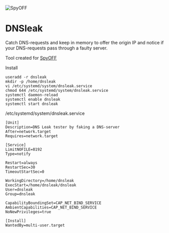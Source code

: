 ![SpyOFF](https://github.com/mpdroog/dnsleak/blob/master/web/spyoff.svg)

DNSleak
==================
Catch DNS-requests and keep in memory to offer
the origin IP and notice if your DNS-requests pass through
a faulty server.

Tool created for [SpyOFF](https://www.spyoff.com/dns-leak-test/?a_aid=11108&a_bid=02dc3d81)

Install
```
useradd -r dnsleak
mkdir -p /home/dnsleak
vi /etc/systemd/system/dnsleak.service
chmod 644 /etc/systemd/system/dnsleak.service
systemctl daemon-reload
systemctl enable dnsleak
systemctl start dnsleak
```

/etc/systemd/system/dnsleak.service
```
[Unit]
Description=DNS Leak tester by faking a DNS-server
After=network.target
Requires=network.target

[Service]
LimitNOFILE=8192
Type=notify

Restart=always
RestartSec=30
TimeoutStartSec=0

WorkingDirectory=/home/dnsleak
ExecStart=/home/dnsleak/dnsleak
User=dnsleak
Group=dnsleak

CapabilityBoundingSet=CAP_NET_BIND_SERVICE
AmbientCapabilities=CAP_NET_BIND_SERVICE
NoNewPrivileges=true

[Install]
WantedBy=multi-user.target
```

